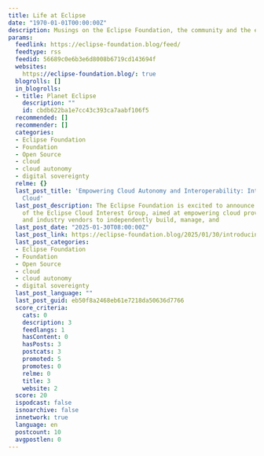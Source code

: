 ```yaml
---
title: Life at Eclipse
date: "1970-01-01T00:00:00Z"
description: Musings on the Eclipse Foundation, the community and the ecosystem
params:
  feedlink: https://eclipse-foundation.blog/feed/
  feedtype: rss
  feedid: 56689c0e6b3e6d8008b6719cd143694f
  websites:
    https://eclipse-foundation.blog/: true
  blogrolls: []
  in_blogrolls:
  - title: Planet Eclipse
    description: ""
    id: cbdb622ba1e7cc43c393ca7aabf106f5
  recommended: []
  recommender: []
  categories:
  - Eclipse Foundation
  - Foundation
  - Open Source
  - cloud
  - cloud autonomy
  - digital sovereignty
  relme: {}
  last_post_title: 'Empowering Cloud Autonomy and Interoperability: Introducing Eclipse
    Cloud'
  last_post_description: The Eclipse Foundation is excited to announce the formation
    of the Eclipse Cloud Interest Group, aimed at empowering cloud providers, users,
    and industry vendors to independently build, manage, and
  last_post_date: "2025-01-30T08:00:00Z"
  last_post_link: https://eclipse-foundation.blog/2025/01/30/introducing-eclipse-cloud/
  last_post_categories:
  - Eclipse Foundation
  - Foundation
  - Open Source
  - cloud
  - cloud autonomy
  - digital sovereignty
  last_post_language: ""
  last_post_guid: eb50f8a2468eb61e7218da50636d7766
  score_criteria:
    cats: 0
    description: 3
    feedlangs: 1
    hasContent: 0
    hasPosts: 3
    postcats: 3
    promoted: 5
    promotes: 0
    relme: 0
    title: 3
    website: 2
  score: 20
  ispodcast: false
  isnoarchive: false
  innetwork: true
  language: en
  postcount: 10
  avgpostlen: 0
---
```

